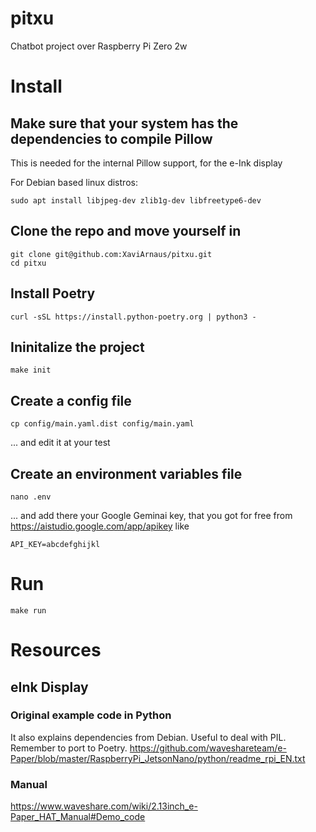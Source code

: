 # pitxu
Chatbot project over Raspberry Pi Zero 2w


# Install

## Make sure that your system has the dependencies to compile Pillow

This is needed for the internal Pillow support, for the e-Ink display

For Debian based linux distros:
```
sudo apt install libjpeg-dev zlib1g-dev libfreetype6-dev
```

## Clone the repo and move yourself in

```
git clone git@github.com:XaviArnaus/pitxu.git
cd pitxu
```

## Install Poetry

```
curl -sSL https://install.python-poetry.org | python3 -
```

## Ininitalize the project

```
make init
```

## Create a config file

```
cp config/main.yaml.dist config/main.yaml
```

... and edit it at your test

## Create an environment variables file

```
nano .env
```

... and add there your Google Geminai key, that you got for free from https://aistudio.google.com/app/apikey like

```
API_KEY=abcdefghijkl
```


# Run

```
make run
```

# Resources

## eInk Display

### Original example code in Python
It also explains dependencies from Debian. Useful to deal with PIL. Remember to port to Poetry.
https://github.com/waveshareteam/e-Paper/blob/master/RaspberryPi_JetsonNano/python/readme_rpi_EN.txt

### Manual
https://www.waveshare.com/wiki/2.13inch_e-Paper_HAT_Manual#Demo_code